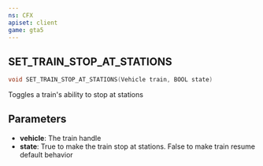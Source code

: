 ```yaml
---
ns: CFX
apiset: client
game: gta5
---
```

## SET_TRAIN_STOP_AT_STATIONS


```c
void SET_TRAIN_STOP_AT_STATIONS(Vehicle train, BOOL state)
```

Toggles a train's ability to stop at stations


## Parameters
* **vehicle**: The train handle
* **state**: True to make the train stop at stations. False to make train resume default behavior